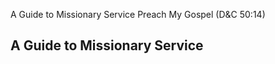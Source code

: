 A Guide to Missionary Service Preach My Gospel (D&C 50:14) 

A Guide to Missionary Service
-----------------------------

